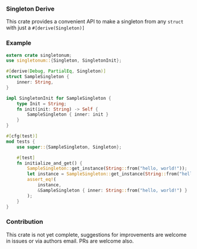 ### Singleton Derive 
This crate provides a convenient API to make a singleton from any `struct` with just a `#[derive(Singleton)]`

### Example
```rust
extern crate singletonum;
use singletonum::{Singleton, SingletonInit};

#[derive(Debug, PartialEq, Singleton)]
struct SampleSingleton {
    inner: String,
}

impl SingletonInit for SampleSingleton {
    type Init = String;
    fn init(init: String) -> Self {
        SampleSingleton { inner: init }
    }
}

#[cfg(test)]
mod tests {
    use super::{SampleSingleton, Singleton};

    #[test]
    fn initialize_and_get() {
        SampleSingleton::get_instance(String::from("hello, world!"));
        let instance = SampleSingleton::get_instance(String::from("hello, world!"));
        assert_eq!(
            instance,
            &SampleSingleton { inner: String::from("hello, world!") }
        );
    }
}
```

### Contribution
This crate is not yet complete, suggestions for improvements are welcome in issues or via authors email.
PRs are welcome also.
